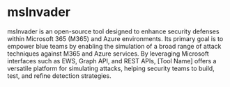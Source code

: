 # msInvader

msInvader is an open-source tool designed to enhance security defenses within Microsoft 365 (M365) and Azure environments. Its primary goal is to empower blue teams by enabling the simulation of a broad range of attack techniques against M365 and Azure services. By leveraging Microsoft interfaces such as EWS, Graph API, and REST APIs, [Tool Name] offers a versatile platform for simulating attacks, helping security teams to build, test, and refine detection strategies.
